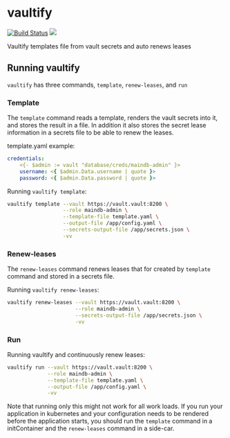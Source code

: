 # vaultify

[![Build Status](https://travis-ci.org/ahilsend/vaultify.svg?branch=master)](https://travis-ci.org/ahilsend/vaultify)
[![](https://img.shields.io/badge/docker%20build-automated-blue.svg)](https://hub.docker.com/r/ahilsend/vaultify "docker build - automated")

Vaultify templates file from vault secrets and auto renews leases

## Running vaultify

`vaultify` has three commands, `template`, `renew-leases`, and `run`

### Template

The `template` command reads a template, renders the vault secrets into it, and stores the result in a file. In addition it also stores the secret lease information in a secrets file to be able to renew the leases.

template.yaml example:
```yaml
credentials:
    <{- $admin := vault "database/creds/maindb-admin" }>
    username: <{ $admin.Data.username | quote }>
    password: <{ $admin.Data.password | quote }>
```

Running `vaultify template`:
```bash
vaultify template --vault https://vault.vault:8200 \
                  --role maindb-admin \
                  --template-file template.yaml \
                  --output-file /app/config.yaml \
                  --secrets-output-file /app/secrets.json \
                  -vv
```

### Renew-leases

The `renew-leases` command renews leases that for created by `template` command and stored in a secrets file.

Running `vaultify renew-leases`:
```bash
vaultify renew-leases --vault https://vault.vault:8200 \
                      --role maindb-admin \
                      --secrets-output-file /app/secrets.json \
                      -vv
```


### Run

Running vaultify and continuously renew leases:

```bash
vaultify run --vault https://vault.vault:8200 \
             --role maindb-admin \
             --template-file template.yaml \
             --output-file /app/config.yaml \
             -vv
```

Note that running only this might not work for all work loads. If you run your application in kubernetes and your configuration needs to be rendered before the application starts, you should run the `template` command in a initContainer and the `renew-leases` command in a side-car.
